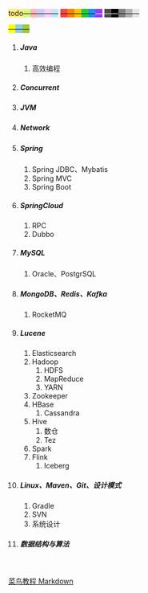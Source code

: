 <span style=background:#ffee7c>todo</span><span style=background:#d4fe7f>—</span><span style=background:#ffb8b8>—</span><span style=background:#c9ccff>—</span><span style=background:#f8d2ff>—</span><span style=background:#c2e2ff>—</span>
<span style=background:#ff4343>—</span><span style=background:#ff8000>—</span><span style=background:#fdc200>—</span><span style=background:#19d02a>—</span><span style=background:#258df6>—</span><span style=background:#993af9;color:#f1f1f1>—</span>
<span style=background:#4d4d4d;color:#e6e6e6>—</span><span style=background:#000000;color:white>—</span><span style=background:#808080>—</span><span style=background:#b3b3b3>—</span><span style=background:#e6e6e6>—</span>

<span style=background:yellow>—</span><span style=background:skyblue>—</span><span style=background:yellowgreen>—</span>



1. ##### Java

   1. 高效编程

2. ##### Concurrent

3. ##### JVM

4. ##### Network

5. ##### Spring
   
   1. Spring JDBC、Mybatis
   2. Spring MVC
   3. Spring Boot
   
6. ##### SpringCloud

   1. RPC
   2. Dubbo

7. ##### MySQL

   1. Oracle、PostgrSQL

8. ##### MongoDB、Redis、Kafka

   1. RocketMQ

9. ##### Lucene

   1. Elasticsearch
   2. Hadoop
      1. HDFS
      2. MapReduce
      3. YARN
   3. Zookeeper
   4. HBase
      1. Cassandra
   5. Hive
      1. 数仓
      2. Tez
   6. Spark
   7. Flink
      1. Iceberg

10. ##### Linux、Maven、Git、设计模式

    1. Gradle
    2. SVN
    3. 系统设计

11. ##### 数据结构与算法

&nbsp; 

[菜鸟教程 Markdown](https://www.runoob.com/markdown/md-tutorial.html)

&nbsp; 
